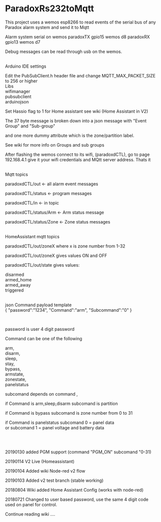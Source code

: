 # ParadoxRs232toMqtt

This project uses a wemos esp8266 to read events of the serial bus of any Paradox alarm system and send it to Mqtt


  Alarm system serial on wemos 
  paradoxTX gpio15 wemos d8 
  paradoxRX gpio13 wemos d7
	
  Debug messages can be read through usb on the wemos.<br> 
  
<br> Arduino IDE settings<br>

Edit the PubSubClient.h header file and change MQTT_MAX_PACKET_SIZE to 256 or higher<br>
Libs <br>
wifimanager<br>
pubsubclient<br>
arduinojson<br>


Set Hassio flag to 1 for Home assistant see wiki (Home Assistant in V2)<br> 

        
        
The 37 byte message is broken down into a json message with "Event Group" and "Sub-group" 

and one more dummy attribute which is the zone/partition label.<br> 



See wiki for more info on Groups and sub groups <br> 

After flashing the wemos connect to its wifi, (paradoxdCTL), go to page 192.168.4.1 give it your wifi credentials and MQtt server address. Thats it  
<br> 

Mqtt topics 

paradoxdCTL/out           <- all alarm event messages

paradoxdCTL/status       <- program messages

paradoxdCTL/in           <- in topic 

paradoxdCTL/status/Arm   <- Arm status message

paradoxdCTL/status/Zone  <- Zone status messages

<br>HomeAssistant mqtt topics<br>

paradoxdCTL/out/zoneX where x is zone number from 1-32

paradoxdCTL/out/zoneX gives values ON and OFF

paradoxdCTL/out/state gives values:

disarmed<br>
armed_home<br>
armed_away<br>
triggered<br>
<br> 

json Command payload template <br>
{
 "password":"1234",
 "Command":"arm",
 "Subcommand":"0"
}

<br> 

password is user 4 digit password

Command can be one of the following 


  arm,<br> 
  disarm,<br> 
  sleep,<br> 
  stay,<br> 
  bypass,<br> 
  armstate,<br> 
  zonestate,<br> 
  panelstatus <br> 
	
  
  subcomand depends on command ,<br> 
	
  if Command is arm,sleep,disarm subcomand is partition<br> 
	
  if Command is bypass subcomand is zone number from 0 to 31 <br> 
  
  if Command is panelstatus subcomand 0 = panel data <br> 
  		or subcomand 1 = panel voltage and battery data <br> 	
 
  
<br>
<br> 

20190130 added PGM support (command "PGM_ON" subcomand "0-31)
  
20190114 V2 Live (Homeassistant)

20190104 Added wiki Node-red v2 flow 

20190103 Added v2 test branch (stable working) 

20180804 Wiki added Home Assistant Config (works with node-red) 

20180721 Changed to user based password, use the same 4 digit code used on panel for control. 



Continue reading wiki ....

